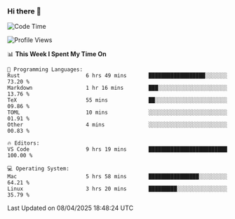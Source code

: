 ### Hi there 👋

<!--START_SECTION:waka-->
![Code Time](http://img.shields.io/badge/Code%20Time-1%2C068%20hrs%2037%20mins-blue)

![Profile Views](http://img.shields.io/badge/Profile%20Views-3-blue)

📊 **This Week I Spent My Time On** 

```text
💬 Programming Languages: 
Rust                     6 hrs 49 mins       ██████████████████░░░░░░░   73.20 % 
Markdown                 1 hr 16 mins        ███░░░░░░░░░░░░░░░░░░░░░░   13.76 % 
TeX                      55 mins             ██░░░░░░░░░░░░░░░░░░░░░░░   09.86 % 
TOML                     10 mins             ░░░░░░░░░░░░░░░░░░░░░░░░░   01.91 % 
Other                    4 mins              ░░░░░░░░░░░░░░░░░░░░░░░░░   00.83 % 

🔥 Editors: 
VS Code                  9 hrs 19 mins       █████████████████████████   100.00 % 

💻 Operating System: 
Mac                      5 hrs 58 mins       ████████████████░░░░░░░░░   64.21 % 
Linux                    3 hrs 20 mins       █████████░░░░░░░░░░░░░░░░   35.79 % 
```


 Last Updated on 08/04/2025 18:48:24 UTC
<!--END_SECTION:waka-->

<!--
**JackeyHua-SJTU/JackeyHua-SJTU** is a ✨ _special_ ✨ repository because its `README.md` (this file) appears on your GitHub profile.

Here are some ideas to get you started:

- 🔭 I’m currently working on ...
- 🌱 I’m currently learning ...
- 👯 I’m looking to collaborate on ...
- 🤔 I’m looking for help with ...
- 💬 Ask me about ...
- 📫 How to reach me: ...
- 😄 Pronouns: ...
- ⚡ Fun fact: ...
-->
